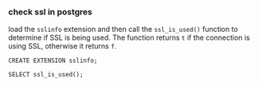 ### check ssl in postgres

 load the `sslinfo` extension and then call the `ssl_is_used()` function to determine if SSL is being used. The function returns `t` if the connection is using SSL, otherwise it returns `f`.

```
CREATE EXTENSION sslinfo;

SELECT ssl_is_used();

```

